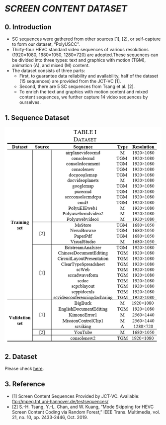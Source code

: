 # *SCREEN CONTENT DATASET* 

## 0. Introduction

- SC sequences were gathered from other sources [1], [2], or self-capture to form our dataset, “PolyUSCC”.
- Thirty-four HEVC standard video sequences of various resolutions (1920×1080, 1680×1050, 1280×720) are adopted.These sequences can be divided into three types: text and graphics with motion (TGM), animation (A), and mixed (M) content.
- The dataset consists of three parts:
  - First, to guarantee data reliability and availability, half of the dataset (15 sequences) are provided from the JCT-VC [1].
  - Second, there are 5 SC sequences from Tsang et al. [2].
  - To enrich the text and graphics with motion content and mixed content sequences, we further capture 14 video sequences by ourselves. 
 
 ## 1. Sequence Dataset
 ![result](https://raw.githubusercontent.com/HUANGZiyin1/PolyuSCC/main/Sequence.png)
 

 ## 2. Dataset

Please check [here](https://connectpolyu-my.sharepoint.com/:u:/g/personal/20034807r_connect_polyu_hk/Ee-1DvjqK8JFrLSvMzn_KrQBxEilG0PibDiwCs4Kp9ixOA?e=6e80gT).

 ## 3. Reference
 
- [1] Screen Content Sequences Provided by JCT-VC. Available: ftp://mpeg.tnt.uni-hannover.de/testsequences/
- [2]	S.-H. Tsang, Y.-L. Chan, and W. Kuang, “Mode Skipping for HEVC Screen Content Coding via Random Forest,” IEEE Trans. Multimedia, vol. 21, no. 10, pp. 2433-2446, Oct. 2019.






